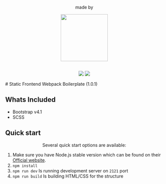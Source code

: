 <div align="center">
 <p>made by</p>
        <a href="http://www.21joint.com"><img width="150" height="auto" src="https://rawgit.com/21joint/dnv-header/header_raw/21logo2.svg"></a>
</div>
<p align="center">
<br>
    <img src="https://img.shields.io/github/issues/21joint/gs-webpack.svg">
    <img src="https://img.shields.io/github/license/21joint/gs-webpack.svg">
</p>
# Static Frontend Webpack Boilerplate (1.0.1)


## Whats Included

- Bootstrap v4.1
- SCSS

## Quick start

<p align="center">Several quick start options are available:</p>

1. Make sure you have Node.js stable version which can be found on their [Official website](https://nodejs.org).
2. `npm install`
3. `npm run dev` Is running development server on `2121` port
4. `npm run build` Is building HTML/CSS for the structure